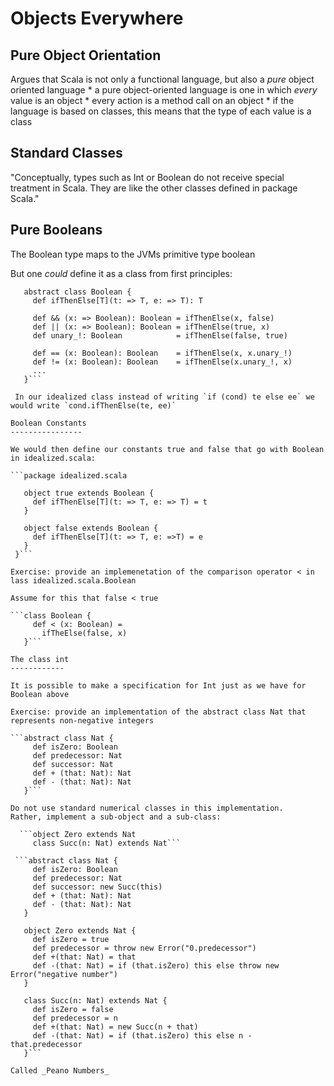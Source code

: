 Objects Everywhere
=================

Pure Object Orientation
----------------------

  Argues that Scala is not only a functional language, but also a *pure* object oriented language
    * a pure object-oriented language is one in which *every* value is an object
    * every action is a method call on an object
    * if the language is based on classes, this means that the type of each value is a class

Standard Classes
----------------

  "Conceptually, types such as Int or Boolean do not receive special treatment in Scala.
   They are like the other classes defined in package Scala."

Pure Booleans
------------

  The Boolean type maps to the JVMs primitive type boolean

  But one *could* define it as a class from first principles:

  ```package idealized.scala
     abstract class Boolean {
       def ifThenElse[T](t: => T, e: => T): T

       def && (x: => Boolean): Boolean = ifThenElse(x, false)
       def || (x: => Boolean): Boolean = ifThenElse(true, x)
       def unary_!: Boolean            = ifThenElse(false, true)

       def == (x: Boolean): Boolean    = ifThenElse(x, x.unary_!)
       def != (x: Boolean): Boolean    = ifThenElse(x.unary_!, x)
       ...
     }```

   In our idealized class instead of writing `if (cond) te else ee` we would write `cond.ifThenElse(te, ee)`

Boolean Constants
----------------

  We would then define our constants true and false that go with Boolean in idealized.scala:

  ```package idealized.scala

     object true extends Boolean {
       def ifThenElse[T](t: => T, e: => T) = t
     }

     object false extends Boolean {
       def ifThenElse[T](t: => T, e: =>T) = e
     }
   }```

  Exercise: provide an implemenetation of the comparison operator < in lass idealized.scala.Boolean
 
  Assume for this that false < true

  ```class Boolean {
       def < (x: Boolean) =
         ifTheElse(false, x)
     }```

The class int
------------

  It is possible to make a specification for Int just as we have for Boolean above

  Exercise: provide an implementation of the abstract class Nat that represents non-negative integers

  ```abstract class Nat {
       def isZero: Boolean
       def predecessor: Nat
       def successor: Nat
       def + (that: Nat): Nat
       def - (that: Nat): Nat
     }```

  Do not use standard numerical classes in this implementation.
  Rather, implement a sub-object and a sub-class:

    ```object Zero extends Nat
       class Succ(n: Nat) extends Nat```

   ```abstract class Nat {
       def isZero: Boolean
       def predecessor: Nat
       def successor: new Succ(this)
       def + (that: Nat): Nat
       def - (that: Nat): Nat
     }

     object Zero extends Nat {
       def isZero = true
       def predecessor = throw new Error("0.predecessor")
       def +(that: Nat) = that
       def -(that: Nat) = if (that.isZero) this else throw new Error("negative number")
     }

     class Succ(n: Nat) extends Nat {
       def isZero = false
       def predecessor = n
       def +(that: Nat) = new Succ(n + that)
       def -(that: Nat) = if (that.isZero) this else n - that.predecessor
     }```

  Called _Peano Numbers_
